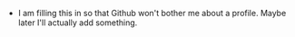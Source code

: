 -  I am filling this in so that Github won't bother me about a profile.  Maybe later I'll actually add something.

<!---
arcorion/arcorion is a ✨ special ✨ repository because its `README.md` (this file) appears on your GitHub profile.
You can click the Preview link to take a look at your changes.
--->
